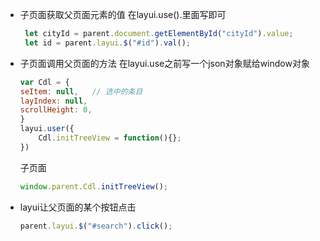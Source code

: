 * 子页面获取父页面元素的值
	在layui.use().里面写即可
	```js
	 let cityId = parent.document.getElementById("cityId").value;
	 let id = parent.layui.$("#id").val();
	```
* 子页面调用父页面的方法
	在layui.use之前写一个json对象赋给window对象
	```js
	var Cdl = {
    seItem: null,   // 选中的条目
    layIndex: null,
    scrollHeight: 0,
	}
	layui.user({
		Cdl.initTreeView = function(){};
	})
	```
	子页面
	```js
	window.parent.Cdl.initTreeView();
	```
* layui让父页面的某个按钮点击  
	```js
	parent.layui.$("#search").click();
	```
